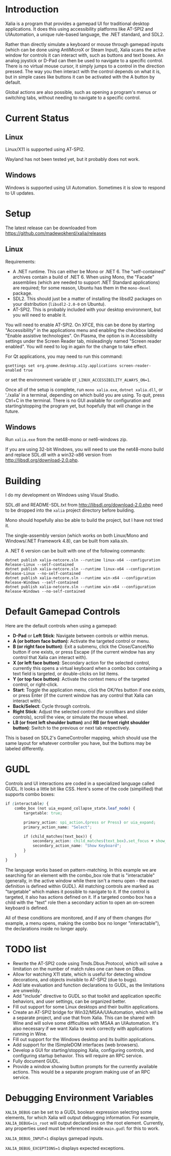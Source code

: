 # Introduction
Xalia is a program that provides a gamepad UI for traditional desktop applications. It does this using accessibility platforms like AT-SPI2 and UIAutomation, a unique rule-based language, the .NET standard, and SDL2.

Rather than directly simulate a keyboard or mouse through gamepad inputs (which can be done using AntiMicroX or Steam Input), Xalia scans the active window for controls it can interact with, such as buttons and text boxes. An analog joystick or D-Pad can then be used to navigate to a specific control. There is no virtual mouse cursor, it simply jumps to a control in the direction pressed. The way you then interact with the control depends on what it is, but in simple cases like buttons it can be activated with the A button by default.

Global actions are also possible, such as opening a program's menus or switching tabs, without needing to navigate to a specific control.

# Current Status

## Linux

Linux/X11 is supported using AT-SPI2.

Wayland has not been tested yet, but it probably does not work.

## Windows

Windows is supported using UI Automation. Sometimes it is slow to respond to UI updates.

# Setup

The latest release can be downloaded from https://github.com/madewokherd/xalia/releases

## Linux

Requirements:
 * A .NET runtime. This can either be Mono or .NET 6. The "self-contained" archives contain a build of .NET 6. When using Mono, the "Facade" assemblies (which are needed to support .NET Standard applications) are required; for some reason, Ubuntu has them in the `mono-devel` package.
 * SDL2. This should just be a matter of installing the libsdl2 packages on your distribution (`libsdl2-2.0-0` on Ubuntu).
 * AT-SPI2. This is probably included with your desktop environment, but you will need to enable it.

You will need to enable AT-SPI2. On XFCE, this can be done by starting "Accessibility" in the applications menu and enabling the checkbox labeled "Enable assistive technologies". On Plasma, the option is in Accessibility settings under the Screen Reader tab, misleadingly named "Screen reader enabled". You will need to log in again for the change to take effect.

For Qt applications, you may need to run this command:
```
gsettings set org.gnome.desktop.a11y.applications screen-reader-enabled true
```
or set the environment variable `QT_LINUX_ACCESSIBILITY_ALWAYS_ON=1`.

Once all of the setup is complete, run `mono xalia.exe`, `dotnet xalia.dll`, or './xalia' in a terminal, depending on which build you are using. To quit, press Ctrl+C in the terminal. There is no GUI available for configuration and starting/stopping the program yet, but hopefully that will change in the future.

## Windows

Run `xalia.exe` from the net48-mono or net6-windows zip.

If you are using 32-bit Windows, you will need to use the net48-mono build and replace SDL.dll with a win32-x86 version from http://libsdl.org/download-2.0.php.

# Building

I do my development on Windows using Visual Studio.

SDL.dll and README-SDL.txt from http://libsdl.org/download-2.0.php need to be dropped into the `xalia` project directory before building.

Mono should hopefully also be able to build the project, but I have not tried it.

The single-assembly version (which works on both Linux/Mono and Windows/.NET Framework 4.8), can be built from xalia.sln.

A .NET 6 version can be built with one of the following commands:

```
dotnet publish xalia-netcore.sln --runtime linux-x64 --configuration Release-Linux --self-contained
dotnet publish xalia-netcore.sln --runtime linux-x64 --configuration Release-Linux --no-self-contained
dotnet publish xalia-netcore.sln --runtime win-x64 --configuration Release-Windows --self-contained
dotnet publish xalia-netcore.sln --runtime win-x64 --configuration Release-Windows --no-self-contained
```

# Default Gamepad Controls

Here are the default controls when using a gamepad:
 * **D-Pad** or **Left Stick**: Navigate between controls or within menus.
 * **A (or bottom face button)**: Activate the targeted control or menu.
 * **B (or right face button)**: Exit a submenu, click the Close/Cancel/No button if one exists, or press Escape (if the current window has any control that Xalia can interact with).
 * **X (or left face button)**: Secondary action for the selected control, currently this opens a virtual keyboard when a combo box containing a text field is targeted, or double-clicks on list items.
 * **Y (or top face button)**: Activate the context menu of the targeted control, or right-click.
 * **Start**: Toggle the application menu, click the OK/Yes button if one exists, or press Enter (if the current window has any control that Xalia can interact with).
 * **Back/Select**: Cycle through controls.
 * **Right Stick**: Adjust the selected control (for scrollbars and slider controls), scroll the view, or simulate the mouse wheel.
 * **LB (or front left shoulder button)** and **RB (or front right shoulder button)**: Switch to the previous or next tab respectively.

This is based on SDL2's GameController mapping, which should use the same layout for whatever controller you have, but the buttons may be labeled differently.

# GUDL

Controls and UI interactions are coded in a specialized language called GUDL. It looks a little bit like CSS. Here's some of the code (simplified) that supports combo boxes:

```css
if (interactable) {
    combo_box (not uia_expand_collapse_state.leaf_node) {
        targetable: true;

        primary_action: spi_action.(press or Press) or uia_expand;
        primary_action_name: "Select";

        if (child_matches(text_box)) {
            secondary_action: child_matches(text_box).set_focus + show_keyboard;
            secondary_action_name: "Show Keyboard";
        }
    }
}
```

The language works based on pattern-matching. In this example we are searching for an element with the combo_box role that is "interactable" (generally, in the active window while there isn't a menu open - the exact definition is defined within GUDL). All matching controls are marked as "targetable" which makes it possible to navigate to it. If the control is targeted, it also has actions defined on it. If a targeted combo box has a child with the "text" role then a secondary action to open an on-screen keyboard is defined.

All of these conditions are monitored, and if any of them changes (for example, a menu opens, making the combo box no longer "interactable"), the declarations inside no longer apply.

# TODO list

 * Rewrite the AT-SPI2 code using Tmds.Dbus.Protocol, which will solve a limitation on the number of match rules one can have on DBus.
 * Allow for watching X11 state, which is useful for detecting window decorations, and objects invisible to AT-SPI2 (due to bugs).
 * Add late evaluation and function declarations to GUDL, as the limitations are unweildy.
 * Add "include" directive to GUDL so that toolkit and application specific behaviors, and user settings, can be organized better.
 * Fill out support for some Linux desktops and their builtin applications.
 * Create an AT-SPI2 bridge for Win32/MSAA/UIAutomation, which will be a separate project, and use that from Xalia. This can be shared with Wine and will solve some difficulties with MSAA an UIAutomation. It's also necessary if we want Xalia to work correctly with applications running in Wine.
 * Fill out support for the Windows desktop and its builtin applications.
 * Add support for the ISimpleDOM interfaces (web browsers).
 * Develop a GUI for starting/stopping Xalia, configuring controls, and configuring startup behavior. This will require an RPC service.
 * Fully document GUDL.
 * Provide a window showing button prompts for the currently available actions. This would be a separate program making use of an RPC service.

 # Debugging Environment Variables

`XALIA_DEBUG` can be set to a GUDL boolean expression selecting some elements, for which Xalia will output debugging information. For example, `XALIA_DEBUG=is_root` will output declarations on the root element. Currently, any properties used must be referenced inside `main.gudl` for this to work.

`XALIA_DEBUG_INPUT=1` displays gamepad inputs.

`XALIA_DEBUG_EXCEPTIONS=1` displays expected exceptions.

